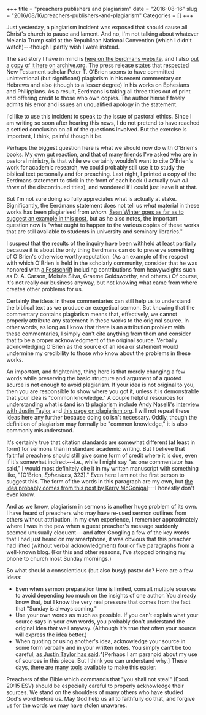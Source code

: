 +++
title = "preachers publishers and plagiarism"
date = "2016-08-16"
slug = "2016/08/16/preachers-publishers-and-plagiarism"
Categories = []
+++

Just yesterday, a plagiarism incident was exposed that should cause all Christ's church to pause and lament. And no, I'm not talking about whatever Melania Trump said at the Republican National Convention (which I didn't watch)---though I partly wish I were instead.

The sad story I have in mind is [here on the Eerdmans website](http://www.eerdmans.com/Pages/Item/59043/Commentary-Statement.aspx), and I also [put a copy of it here on archive.org](https://web.archive.org/web/20160816191752/http://www.eerdmans.com/Pages/Item/59043/Commentary-Statement.aspx). The press release states that respected New Testament scholar Peter T. O'Brien seems to have committed unintentional (but significant) plagiarism in his recent commentary on Hebrews and also (though to a lesser degree) in his works on Ephesians and Philippians. As a result, Eerdmans is taking all three titles out of print and offering credit to those who own copies. The author himself freely admits his error and issues an unqualified apology in the statement.

I'd like to use this incident to speak to the issue of pastoral ethics. Since I am writing so soon after hearing this news, I do not pretend to have reached a settled conclusion on all of the questions involved. But the exercise is important, I think, painful though it be.

Perhaps the biggest question here is what we should now do with O'Brien's books. My own gut reaction, and that of many friends I've asked who are in pastoral ministry, is that while we certainly wouldn't want to cite O'Brien's work for academic research, we could probably still use it to study the biblical text personally and for preaching. Last night, I printed a copy of the Eerdmans statement to stick in the front of each book (I actually own *all three* of the discontinued titles), and wondered if I could just leave it at that.

But I'm not sure doing so fully appreciates what is actually at stake. Significantly, the Eerdmans statement does not tell us *what* material in these works has been plagiarised from *whom.* [Sean Winter goes as far as to suggest an example in this post](https://seanfwinter.com/2016/08/16/on-commentaries-and-plagiarism/), but as he also notes, the important question now is "what ought to happen to the various copies of these works that are still available to students in university and seminary libraries."

I suspect that the results of the inquiry have been withheld at least partially because it is about the only thing Eerdmans can do to preserve something of O'Brien's otherwise worthy reputation. (As an example of the respect with which O'Brien is held in the scholarly community, consider that he was honored with [a Festschrift](https://www.amazon.com/Gospel-Nations-Perspectives-Pauls-Mission/dp/0830815570) including contributions from heavyweights such as D. A. Carson, Moisés Silva, Graeme Goldsworthy, and others.) Of course, it's not really our business anyway, but not knowing what came from where creates other problems for us.

Certainly the ideas in these commentaries can still help us to understand the biblical text as we produce an exegetical sermon. But knowing that the commentary contains plagiarism means that, effectively, we cannot properly attribute any statement in these works to the original source. In other words, as long as I know that there is an attribution problem with these commentaries, I simply can't cite anything from them and consider that to be a proper acknowledgment of the original source. Verbally acknowledging O'Brien as the source of an idea or statement would undermine my credibility to those who know about the problems in these works.

An important, and frightening, thing here is that merely changing a few words while preserving the basic structure and argument of a quoted source is not enough to avoid plagiarism. If your idea is not original to you, then you are responsible to show where you got it, unless it is demonstrable that your idea is "common knowledge." A couple helpful resources for understanding what is (and isn't) plagiarism include Andy Naselli's [interview with Justin Taylor](http://andynaselli.com/on-plagiarism-an-interview-with-justin-taylor) and [this page on plagiarism.org](http://www.plagiarism.org/plagiarism-101/what-is-plagiarism). I will not repeat these ideas here any further because doing so isn't necessary. Oddly, though the definition of plagiarism may formally be "common knowledge," it is also commonly misunderstood.

It's certainly true that citation standards are somewhat different (at least in form) for sermons than in standard academic writing. But I believe that faithful preachers should still give some form of credit where it is due, even if it's somewhat indirect---i.e., while I might say "as one commentator has said," I would most definitely cite it in my written manuscript with something like, "(O'Brien, *Ephesians*, 323)." Even here I am not the first person to suggest this. The form of the words in this paragraph are my own, but [the idea probably comes from this post by Kerry McGonigal](http://preachingandpreachers.com/2016/06/24/stop-thief-should-i-have-put-that-in-quotes/)---I honestly don't even know.

And as we know, plagiarism in sermons is another huge problem of its own. I have heard of preachers who may have re-used sermon outlines from others without attribution. In my own experience, I remember approximately where I was in the pew when a guest preacher's message suddenly seemed unusually eloquent---and after Googling a few of the key words that I had just heard on my smartphone, it was obvious that this preacher had lifted (without verbal acknowledgment) four or five paragraphs from a well-known blog. (For this and other reasons, I've stopped bringing my phone to church most Sunday mornings.)

So what should a conscientious (but also busy) pastor do? Here are a few ideas:

* Even when sermon preparation time is limited, consult multiple sources to avoid depending too much on the insights of one author. You already know that, but I know the very real pressure that comes from the fact that "Sunday is always coming."
* Use your own words as much as possible. If you can't explain what your source says in your own words, you probably don't understand the original idea that well anyway. (Although it's true that often your source will express the idea better.)
* When quoting or using another's idea, acknowledge your source in some form verbally and in your written notes. You simply can't be too careful, [as Justin Taylor has said](https://twitter.com/between2worlds/status/765395373653233665).^[Perhaps I am paranoid about my use of sources in this piece. But I think you can understand why.] These days, there are [many](https://blog.logos.com/2016/06/avoid-plagiarism-sermons-papers/) [tools](http://duncanjohnson.ca/Student-Writing-Helps/zotero/2014/10/30/creating-citations-zotero.html) available to make this easier.

Preachers of the Bible which commands that "you shall not steal" (Exod. 20:15 ESV) should be especially careful to properly acknowledge their sources. We stand on the shoulders of many others who have studied God's word before us. May God help us all to faithfully do that, and forgive us for the words we may have stolen unawares.
